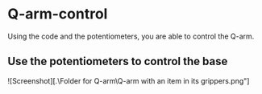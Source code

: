 # Q-arm-control
Using the code and the potentiometers, you are able to control the Q-arm.

## Use the potentiometers to control the base
![Screenshot][.\Folder for Q-arm\Q-arm with an item in its grippers.png"]
